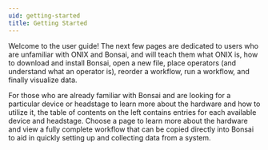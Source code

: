 ```yaml
---
uid: getting-started
title: Getting Started
---
```


Welcome to the user guide! The next few pages are dedicated to users who are unfamiliar with ONIX
and Bonsai, and will teach them what ONIX is, how to download and install Bonsai, open a new file,
place operators (and understand what an operator is), reorder a workflow, run a workflow, and
finally visualize data.

For those who are already familiar with Bonsai and are looking for a particular device or headstage
to learn more about the hardware and how to utilize it, the table of contents on the left contains
entries for each available device and headstage. Choose a page to learn more about the hardware and
view a fully complete workflow that can be copied directly into Bonsai to aid in quickly setting up
and collecting data from a system.